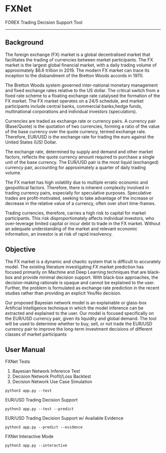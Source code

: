 # FXNet

FOREX Trading Decision Support Tool

<hr>

## Background

The foreign exchange (FX) market is a global decentralised market that facilitates the trading of currencies between
market participants. The FX market is the largest global financial market, with a daily trading volume of approximately
$6.6 trillion in 2019. The modern FX market can trace its inception to the disbandment of the Bretton Woods accords
in 1970. 

The Bretton Woods system governed inter-national monetary management and fixed exchange rates relative to the
US dollar. The critical switch from a fixed rate scheme to a floating exchange rate catalysed the formation of the FX
market. The FX market operates on a 24/5 schedule, and market participants include central banks, commercial banks,hedge
funds, multinational corporations and individual investors (speculators).

Currencies are traded as exchange rate or
currency pairs. A currency pair (Base/Quote) is the quotation of two currencies, forming a ratio of the value of the base
currency over the quote currency, termed exchange rate. Therefore, EUR/USD is the exchange rate for trading the euro
against the United States (US) Dollar. 

The exchange rate, determined by supply and demand and other market factors,
reflects the quote currency amount required to purchase a single unit of the base currency. The EUR/USD pair is the most
liquid (exchanged) currency pair, accounting for approximately a quarter of daily trading volume.

The FX market has high volatility due to multiple erratic economic and geopolitical factors. Therefore, there is inherent complexity
involved in trading currency pairs, especially for speculative purposes. Speculative trades are profit-motivated, seeking
to take advantage of the increase or decrease in the relative value of a currency, often over short time-frames. 

Trading
currencies, therefore, carries a high risk to capital for market participants. This risk disproportionately affects
individual investors, who over-leverage limited capital or incur debt to trade in the FX market. Without an adequate
understanding of the market and relevant economic information, an investor is at risk of rapid insolvency.

## Objective

The FX market is a dynamic and chaotic system that is difficult to accurately model. The existing literature investigating
FX market prediction has focused primarily on Machine and Deep Learning techniques that are black-box and provide minimal
decision support. With black-box approaches, the decision-making rationale is opaque and cannot be explained to the user.
Further, the problem is formulated as exchange rate prediction in the recent studies rather than providing an explicit
Yes/No decision. 

Our proposed Bayesian network model is an explainable or glass-box Artificial Intelligence
technique in which the model inference can be extracted and explained to the user. Our model is focused specifically on
the EUR/USD currency pair, given its liquidity and global demand. The tool will be used to determine whether to buy,
sell, or not trade the EUR/USD currency pair to improve the long-term investment decisions of different classes of market
participants

## User Manual

FXNet Tests
1. Bayesian Network Inference Test
1. Decision Network Profit/Loss Backtest
3. Decision Network Use Case Simulation
```
python3 app.py --test
```

EUR/USD Trading Decision Support
```
python3 app.py --test --predict
```

EUR/USD Trading Decision Support w/ Available Evidence
```
python3 app.py --predict --evidence
```

FXNet Interactive Mode
```
python3 app.py --interactive
```